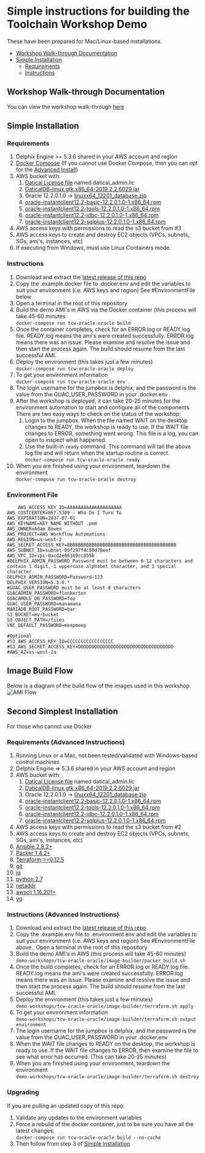 # Simple instructions for building the Toolchain Workshop Demo <!-- omit in toc -->

These have been prepared for Mac/Linux-based installations.

- [Workshop Walk-through Documentation](#workshop-walk-through-documentation)
- [Simple Installation](#simple-installation)
  - [Requirements](#requirements)
  - [Instructions](#instructions)

## Workshop Walk-through Documentation

You can view the workshop walk-through [here](https://delphix.github.io/toolchain-workshop-docs/300/)

## Simple Installation

### Requirements

1. Delphix Engine >= 5.3.6 shared in your AWS account and region
2. [Docker Compose](https://docs.docker.com/compose/install)
(If you cannot use Docker Compose, then you can opt for the [Advanced Install](#advancedinstall))
3. AWS bucket with:
    1. [Datical License file](https://www.datical.com) named datical_admin.lic
    2. [DaticalDB-linux.gtk.x86_64-2019.2.2.6029.jar](https://www.datical.com)
    3. Oracle 12.2.0.1.0 -> [linuxx64_12201_database.zip](https://www.oracle.com/technetwork/database/enterprise-edition/downloads/oracle12c-linux-12201-3608234.html)
    4. [oracle-instantclient12.2-basic-12.2.0.1.0-1.x86_64.rpm](https://www.oracle.com/technetwork/topics/linuxx86-64soft-092277.html)
    5. [oracle-instantclient12.2-tools-12.2.0.1.0-1.x86_64.rpm](https://www.oracle.com/technetwork/topics/linuxx86-64soft-092277.html)
    6. [oracle-instantclient12.2-jdbc-12.2.0.1.0-1.x86_64.rpm](https://www.oracle.com/technetwork/topics/linuxx86-64soft-092277.html)
    7. [oracle-instantclient12.2-sqlplus-12.2.0.1.0-1.x86_64.rpm](https://www.oracle.com/technetwork/topics/linuxx86-64soft-092277.html)
4. AWS access keys with permissions to read the s3 bucket from #3
5. AWS access keys to create and destroy EC2 objects (VPCs, subnets, SGs, ami's, instances, etc)
6. If executing from Windows, must use Linux Containers mode.

### Instructions

1. Download and extract the [latest release of this repo](https://github.com/delphix/dx-workshops/releases/latest)
2. Copy the .example.docker file to .docker.env and edit the variables to suit your environment (i.e. AWS keys and region) See #EnvironmentFile below
3. Open a terminal in the root of this repository
4. Build the demo AMI's in AWS via the Docker container (this process will take 45-60 minutes  
```docker-compose run tcw-oracle-oracle build```
1. Once the container completes, check for an ERROR.log or READY.log file. READY.log means the ami's were created successfully. ERROR.log means there was an issue. Please examine and resolve the issue and then start the process again. The build should resume from the last successful AMI.
2. Deploy the environment (this takes just a few minutes)  
```docker-compose run tcw-oracle-oracle deploy```
7. To get your environment information  
```docker-compose run tcw-oracle-oracle env```
8. The login username for the jumpbox is delphix, and the password is the value from the GUAC_USER_PASSWORD in your .docker.env
9. After the workshop is deployed, it can take 20-25 minutes for the environment automation to start and configure all of the components. There are two easy ways to check on the status of the workshop:
   1. Login to the jumpbox. When the file named WAIT on the desktop changes to READY, the workshop is ready to use. If the WAIT file changes to ERROR, something went wrong. This file is a log, you can open to inspect what happened.
   2. Use the built-in `ready` command. This command will tail the above log file and will return when the startup routine is correct.  
   ```docker-compose run tcw-oracle-oracle ready```
1.  When you are finished using your environment, teardown the environment  
```docker-compose run tcw-oracle-oracle destroy```

### Environment File

        AWS_ACCESS_KEY_ID=AAAAAAAAAAAAAAAAAAAA
    AWS_COSTCENTER=867-5309 - Who Do I Turn To
    AWS_EXPIRATION=2037-07-01
    AWS_KEYNAME=KEY NAME WITHOUT .pem
    AWS_OWNER=Adam Bowen
    AWS_PROJECT=AWS Workflow Automations
    AWS_REGION=us-west-2
    AWS_SECRET_ACCESS_KEY=BBBBBBBBBBBBBBBBBBBBBBBBBBBBBBBBBBBBBBBB
    AWS_SUBNET_ID=subnet-09f297f4c80d78eef
    AWS_VPC_ID=vpc-0acd2e06169cc859b
    #DELPHIX_ADMIN_PASSWORD Password must be between 6-12 characters and contain 1 digit, 1 uppercase alphabet character, and 1 special character
    DELPHIX_ADMIN_PASSWORD=Password-123
    DELPHIX_VERSION=5.3.6.*
    #GUAC_USER_PASSWORD must be at least 8 characters
    GUACADMIN_PASSWORD=flonkerton
    GUACAMOLE_DB_PASSWORD=foo
    GUAC_USER_PASSWORD=manamana
    MARIADB_ROOT_PASSWORD=bar
    S3_BUCKET=my-bucket
    S3_OBJECT_PATH=/files
    VNC_DEFAULT_PASSWORD=meepmeep

    #Optional
    #S3_AWS_ACCESS_KEY_ID=CCCCCCCCCCCCCCCCC
    #S3_AWS_SECRET_ACCESS_KEY=DDDDDDDDDDDDDDDDDDDDDDDDDDDDDDDDDDD
    #AWS_AZ=us-west-2a

## Image Build Flow

Below is a diagram of the build flow of the images used in this workshop.
![AMI Flow](image_flow.png)

## Second Simplest Installation

For those who cannot use Docker

### Requirements (Advanced Instructions)

1. Running Linux or a Mac, not been tested/validated with Windows-based control machines
2. Delphix Engine => 5.3.6 shared in your AWS account and region
3. AWS bucket with:
    1. [Datical License file](www.datical.com) named datical_admin.lic
    2. [DaticalDB-linux.gtk.x86_64-2019.2.2.6029.jar](www.datical.com)
    3. Oracle 12.2.0.1.0 -> [linuxx64_12201_database.zip](https://www.oracle.com/technetwork/database/enterprise-edition/downloads/oracle12c-linux-12201-3608234.html)
    4. [oracle-instantclient12.2-basic-12.2.0.1.0-1.x86_64.rpm](https://www.oracle.com/technetwork/topics/linuxx86-64soft-092277.html)
    5. [oracle-instantclient12.2-tools-12.2.0.1.0-1.x86_64.rpm](https://www.oracle.com/technetwork/topics/linuxx86-64soft-092277.html)
    6. [oracle-instantclient12.2-jdbc-12.2.0.1.0-1.x86_64.rpm](https://www.oracle.com/technetwork/topics/linuxx86-64soft-092277.html)
    7. [oracle-instantclient12.2-sqlplus-12.2.0.1.0-1.x86_64.rpm](https://www.oracle.com/technetwork/topics/linuxx86-64soft-092277.html)
4. AWS access keys with permissions to read the s3 bucket from #2
5. AWS access keys to create and destroy EC2 objects (VPCs, subnets, SGs, ami's, instances, etc)
6. [Ansible 2.8.2+](https://www.ansible.com/)
7. [Packer 1.4.2+](https://packer.io)
8. [Terraform >=0.12.5](https://terraform.io)
9. [git](https://git-scm.com/downloads)
10. [jq](https://stedolan.github.io/jq/)
11. [python 2.7](https://www.python.org)
12. [netaddr](https://pypi.org/project/netaddr)
13. [awscli 1.16.201+](https://aws.amazon.com/cli/)
14. [yq](https://github.com/mikefarah/yq)

### Instructions (Advanced Instructions)

1. Download and extract the [latest release of this repo](https://github.com/delphix/dx-workshops/releases/latest)
2. Copy the .example.env file to .environment.env and edit the variables to suit your environment (i.e. AWS keys and region) See #EnvironmentFile above
. Open a terminal in the root of this repository
3. Build the demo AMI's in AWS (this process will take 45-60 minutes)  
```demo-workshops/tcw-oracle-oracle/image-builder/packer_build.sh```
4. Once the build completes, check for an ERROR.log or READY.log file. READY.log means the ami's were created successfully. ERROR.log means there was an issue. Please examine and resolve the issue and then start the process again. The build should resume from the last successful AMI.
5. Deploy the environment (this takes just a few minutes)  
```demo-workshops/tcw-oracle-oracle/image-builder/terraform.sh apply```
6. To get your environment information  
```demo-workshops/tcw-oracle-oracle/image-builder/terraform.sh output environment```
7. The login username for the jumpbox is delphix, and the password is the value from the GUAC_USER_PASSWORD in your .docker.env
8. When the WAIT file changes to READY on the desktop, the workshop is ready to use. If the WAIT file changes to ERROR, then examine the file to see what error has occurred. (This can take 20-25 minutes)
9. When you are finished using your environment, teardown the environment  
```demo-workshops/tcw-oracle-oracle/image-builder/terraform.sh destroy```

### Upgrading

If you are pulling an updated copy of this repo:

1. Validate any updates to the environment variables
2. Force a rebuild of the docker container, just to be sure you have all the latest changes.  
```docker-compose run tcw-oracle-oracle build --no-cache```
3. Then follow from step 3 of [Simple Installation](#simple-installation)
